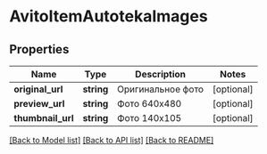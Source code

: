 # AvitoItemAutotekaImages

## Properties
Name | Type | Description | Notes
------------ | ------------- | ------------- | -------------
**original_url** | **string** | Оригинальное фото | [optional] 
**preview_url** | **string** | Фото 640x480 | [optional] 
**thumbnail_url** | **string** | Фото 140x105 | [optional] 

[[Back to Model list]](../../README.md#documentation-for-models) [[Back to API list]](../../README.md#documentation-for-api-endpoints) [[Back to README]](../../README.md)

